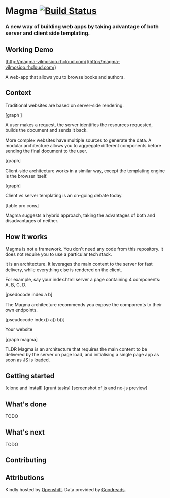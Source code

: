 # Magma [![Build Status](https://travis-ci.org/vilmosioo/magma.svg?branch=master)](https://travis-ci.org/vilmosioo/magma)

### A new way of building web apps by taking advantage of both server and client side templating.

## Working Demo

[http://magma-vilmosioo.rhcloud.com/](http://magma-vilmosioo.rhcloud.com/)

A web-app that allows you to browse books and authors.

## Context

Traditional websites are based on server-side rendering. 

[graph ]

A user makes a request, the server identifies the resources requested, builds the document and sends it back. 

More complex websites have multiple sources to generate the data. A modular architecture allows you to aggregate different components before sending the final document to the user.

[graph]

Client-side architecture works in a similar way, except the templating engine is the browser itself. 

[graph]

Client vs server templating is an on-going debate today. 

[table pro cons]

Magma suggests a hybrid approach, taking the advantages of both and disadvantages of neither.

## How it works

Magma is not a framework. You don't need any code from this repository. it does not require you to use a particular tech stack.

it is an architecture. It leverages the main content to the server for fast delivery, while everything else is rendered on the client. 

For example, say your index.html server a page containing 4 components: A, B, C, D.

[psedocode index a b]

The Magma architecture recommends you expose the components to their own endpoints.

[pseudocode index() a() b()]

Your website 

[graph magma]

TLDR Magma is an architecture that requires the main content to be delivered by the server on page load, and initialising a single page app as soon as JS is loaded.

## Getting started

[clone and install]
[grunt tasks]
[screenshot of js and no-js preview]

## What's done

TODO

## What's next

TODO

## Contributing

## Attributions

Kindly hosted by [Openshift](https://www.openshift.com/).
Data provided by [Goodreads](https://www.goodreads.com/).